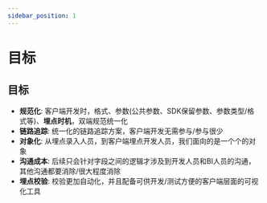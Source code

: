 ```yaml
---
sidebar_position: 1
---
```


# 目标

## 目标
- **规范化**: 客户端开发时，格式、参数(公共参数、SDK保留参数、参数类型/格式等)、**埋点时机**，双端规范统一化
- **链路追踪**: 统一化的链路追踪方案，客户端开发无需参与/参与很少
- **对象化**: 从埋点录入人员，到客户端埋点开发人员，我们面向的是一个个的对象
- **沟通成本**: 后续只会针对字段之间的逻辑才涉及到开发人员和BI人员的沟通，其他沟通都要消除/很大程度消除
- **埋点校验**: 校验更加自动化，并且配备可供开发/测试方便的客户端层面的可视化工具